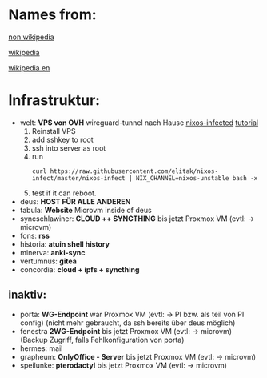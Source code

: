 # Names from:
[non wikipedia](https://www.forumtraiani.de/roemische-goettinen-roemische-goettin/)

[wikipedia](https://de.wikipedia.org/wiki/R%C3%B6mische_Mythologie#Die_r%C3%B6mischen_G%C3%B6tter)

[wikipedia en](https://en.wikipedia.org/wiki/List_of_Roman_deities)
# Infrastruktur:

- welt: **VPS von OVH** wireguard-tunnel nach Hause [nixos-infected](https://github.com/elitak/nixos-infect) [tutorial](https://lyderic.origenial.fr/install-nixos-on-ovh#installing-with-nixos-infect-(recommended))
    1. Reinstall VPS
    2. add sshkey to root
    3. ssh into server as root
    4. run
        ```
        curl https://raw.githubusercontent.com/elitak/nixos-infect/master/nixos-infect | NIX_CHANNEL=nixos-unstable bash -x
        ```
    5. test if it can reboot.
- deus: **HOST FÜR ALLE ANDEREN**
- tabula: **Website** Microvm inside of deus
- syncschlawiner: **CLOUD ++ SYNCTHING** bis jetzt Proxmox VM (evtl: -> microvm)
- fons: **rss**
- historia: **atuin shell history**
- minerva: **anki-sync**
- vertumnus: **gitea**
- concordia: **cloud + ipfs + syncthing**

## inaktiv:
- porta: **WG-Endpoint** war Proxmox VM (evtl: -> PI bzw. als teil von PI config) (nicht mehr gebraucht, da ssh bereits über deus möglich)
- fenestra **2WG-Endpoint** bis jetzt Proxmox VM (evtl: -> microvm) (Backup Zugriff, falls Fehlkonfiguration von porta)
- hermes: mail
- grapheum: **OnlyOffice - Server** bis jetzt Proxmox VM (evtl: -> microvm)
- speilunke: **pterodactyl** bis jetzt Proxmox VM (evtl: -> microvm)
